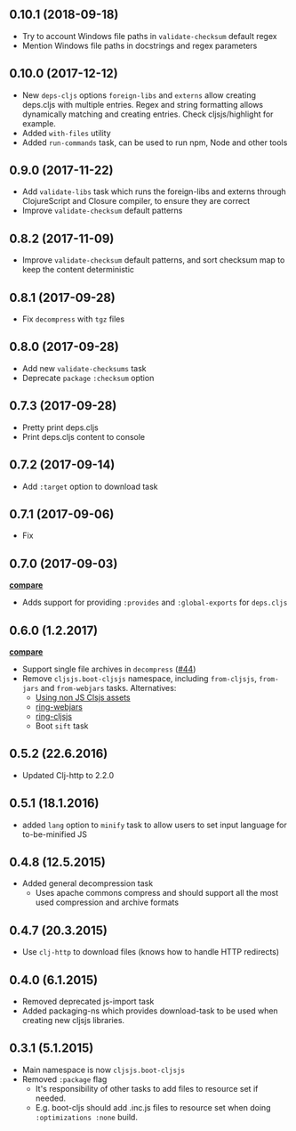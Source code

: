## 0.10.1 (2018-09-18)

- Try to account Windows file paths in `validate-checksum` default regex
- Mention Windows file paths in docstrings and regex parameters

## 0.10.0 (2017-12-12)

- New `deps-cljs` options `foreign-libs` and `externs` allow creating deps.cljs
with multiple entries. Regex and string formatting allows dynamically matching
and creating entries. Check cljsjs/highlight for example.
- Added `with-files` utility
- Added `run-commands` task, can be used to run npm, Node and other tools

## 0.9.0 (2017-11-22)

- Add `validate-libs` task which runs the foreign-libs and externs through
ClojureScript and Closure compiler, to ensure they are correct
- Improve `validate-checksum` default patterns

## 0.8.2 (2017-11-09)

- Improve `validate-checksum` default patterns, and sort
checksum map to keep the content deterministic

## 0.8.1 (2017-09-28)

- Fix `decompress` with `tgz` files

## 0.8.0 (2017-09-28)

- Add new `validate-checksums` task
- Deprecate `package` `:checksum` option

## 0.7.3 (2017-09-28)

- Pretty print deps.cljs
- Print deps.cljs content to console

## 0.7.2 (2017-09-14)

- Add `:target` option to download task

## 0.7.1 (2017-09-06)

- Fix

## 0.7.0 (2017-09-03)

**[compare](https://github.com/cljsjs/boot-cljsjs/compare/0.6.0...0.7.0)**

- Adds support for providing `:provides` and `:global-exports` for `deps.cljs`

## 0.6.0 (1.2.2017)

**[compare](https://github.com/cljsjs/boot-cljsjs/compare/0.5.2...0.6.0)**

- Support single file archives in `decompress` ([#44](https://github.com/cljsjs/boot-cljsjs/issues/44))
- Remove `cljsjs.boot-cljsjs` namespace, including `from-cljsjs`, `from-jars` and
`from-webjars` tasks. Alternatives:
    - [Using non JS Clsjs assets](https://github.com/cljsjs/packages/wiki/Non-JS-Assets)
    - [ring-webjars](https://github.com/weavejester/ring-webjars)
    - [ring-cljsjs](https://github.com/Deraen/ring-cljsjs)
    - Boot `sift` task

## 0.5.2 (22.6.2016)

- Updated Clj-http to 2.2.0

## 0.5.1 (18.1.2016)

- added `lang` option to `minify` task to allow users to set input language for to-be-minified JS

## 0.4.8 (12.5.2015)

- Added general decompression task
  - Uses apache commons compress and should support all the most used
  compression and archive formats

## 0.4.7 (20.3.2015)

- Use `clj-http` to download files (knows how to handle HTTP redirects)

## 0.4.0 (6.1.2015)

- Removed deprecated js-import task
- Added packaging-ns which provides download-task to be used when creating
  new cljsjs libraries.

## 0.3.1 (5.1.2015)

- Main namespace is now `cljsjs.boot-cljsjs`
- Removed `:package` flag
  - It's responsibility of other tasks to add files to resource set if needed.
  - E.g. boot-cljs should add .inc.js files to resource set when doing `:optimizations :none` build.
